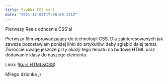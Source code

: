 ```yaml
---
title: Szybki CSS cz.1
date: "2021-12-04T17:00:00.121Z"
---
```


Pierwszy Reels odnośnie CSS'a!

Pierwszy film wprowadzający do technologii CSS. Dla zainteresowanych jak zawsze pozostawiam poniżej linki do artykułów, żeby zgłębić dalej temat. Zwróćcie uwagę jeszcze przy okazji tego tematu na budowę HTML oraz dodawanie klasy do naszego elementu.

Linki:
([Kurs HTML&CSS](http://www.kurshtmlcss.pl/kurs-css/lekcja1-budowa-stylu-selektor-cecha-wartosc.php))

Miłego dzionka ;)
